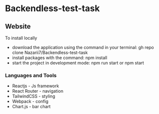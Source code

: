 # Backendless-test-task

<h2>Website</h2>
<p></p>

<p>To install locally</p>
<ul>
        <li>download the application using the command in your terminal:  gh repo clone Nazarii7/Backendless-test-task</li>
        <li>install packages with the command: npm install</li>
        <li>start the project in development mode: npm run start or npm start</li>       
</ul>

<h3>Languages and Tools</h3>

<ul>
        <li>Reactjs - Js framework</li>
        <li>React Router - navigation</li>
        <li>TailwindCSS - styling</li>
        <li>Webpack - config</li>
        <li>Chart.js - bar chart</li>
</ul>

